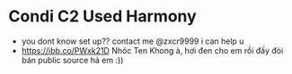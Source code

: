 # Condi C2 Used Harmony
- you dont know set up?? contact me @zxcr9999 i can help u
- https://ibb.co/PWxk21D Nhóc Ten Khong à, hơi đen cho em rồi đấy đòi bán public source hả em :))
